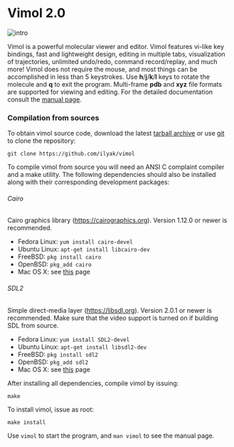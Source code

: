 # Vimol 2.0

![intro](intro.gif)

Vimol is a powerful molecular viewer and editor. Vimol features
vi-like key bindings, fast and lightweight design, editing in multiple tabs,
visualization of trajectories, unlimited undo/redo, command record/replay,
and much more! Vimol does not require the mouse, and most things
can be accomplished in less than 5 keystrokes. Use **h**/**j**/**k**/**l**
keys to rotate the molecule and **q** to exit the program.
Multi-frame **pdb** and **xyz** file formats are supported for viewing
and editing. For the detailed documentation consult the
[manual page](vimol.html).

### Compilation from sources

To obtain vimol source code, download the latest
[tarball archive](https://github.com/ilyak/vimol/archive/master.tar.gz) or
use [git](https://git-scm.com) to clone the repository:

	git clone https://github.com/ilyak/vimol

To compile vimol from source you will need an ANSI C complaint compiler and a
make utility. The following dependencies should also be installed along
with their corresponding development packages:

###### Cairo

Cairo graphics library (https://cairographics.org). Version 1.12.0 or newer
is recommended.

  - Fedora Linux: `yum install cairo-devel`
  - Ubuntu Linux: `apt-get install libcairo-dev`
  - FreeBSD: `pkg install cairo`
  - OpenBSD: `pkg_add cairo`
  - Mac OS X: see [this](https://cairographics.org/download/) page

###### SDL2

Simple direct-media layer (https://libsdl.org). Version 2.0.1 or newer is
recommended. Make sure that the video support is turned on if building SDL from
source.

  - Fedora Linux: `yum install SDL2-devel`
  - Ubuntu Linux: `apt-get install libsdl2-dev`
  - FreeBSD: `pkg install sdl2`
  - OpenBSD: `pkg_add sdl2`
  - Mac OS X: see [this](https://libsdl.org/download-2.0.php) page

After installing all dependencies, compile vimol by issuing:

	make

To install vimol, issue as root:

	make install

Use `vimol` to start the program, and `man vimol` to see the manual page.
